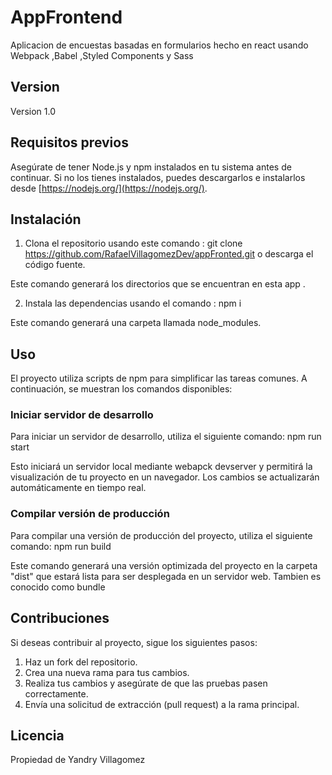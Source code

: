 
# AppFrontend

Aplicacion de encuestas basadas en formularios  hecho en react usando Webpack ,Babel ,Styled Components y Sass

## Version
Version 1.0

## Requisitos previos

Asegúrate de tener Node.js y npm instalados en tu sistema antes de continuar. Si no los tienes instalados, puedes descargarlos e instalarlos desde [https://nodejs.org/](https://nodejs.org/).

## Instalación

1. Clona el repositorio usando este comando : git clone https://github.com/RafaelVillagomezDev/appFronted.git  o descarga el código fuente.

Este comando generará los directorios que se encuentran en esta app .

2. Instala las dependencias usando el comando : npm i 

Este comando generará una carpeta llamada node_modules.

## Uso

El proyecto utiliza scripts de npm para simplificar las tareas comunes. A continuación, se muestran los comandos disponibles:

### Iniciar servidor de desarrollo 

Para iniciar un servidor de desarrollo, utiliza el siguiente comando: npm run start


Esto iniciará un servidor local mediante webapck devserver y permitirá la visualización de tu proyecto en un navegador. Los cambios se actualizarán automáticamente en tiempo real.


### Compilar versión de producción

Para compilar una versión de producción del proyecto, utiliza el siguiente comando: npm run build 

Este comando generará una versión optimizada del proyecto en la carpeta "dist" que estará lista para ser desplegada en un servidor web.
Tambien es conocido como bundle

## Contribuciones

Si deseas contribuir al proyecto, sigue los siguientes pasos:

1. Haz un fork del repositorio.
2. Crea una nueva rama para tus cambios.
3. Realiza tus cambios y asegúrate de que las pruebas pasen correctamente.
4. Envía una solicitud de extracción (pull request) a la rama principal.

## Licencia

Propiedad de Yandry Villagomez
